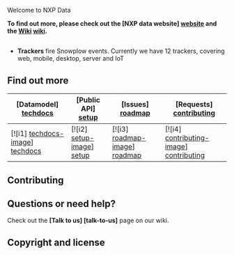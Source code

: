 

Welcome to NXP Data



**To find out more, please check out the [NXP data website] [website] and the [Wiki] [wiki].**

## 



* **Trackers** fire Snowplow events. Currently we have 12 trackers, covering web, mobile, desktop, server and IoT




## Find out more

| **[Datamodel] [techdocs]**     | **[Public API] [setup]**     | **[Issues] [roadmap]**           | **[Requests] [contributing]**           |
|-------------------------------------|-------------------------------|-----------------------------------|---------------------------------------------|
| [![i1] [techdocs-image]] [techdocs] | [![i2] [setup-image]] [setup] | [![i3] [roadmap-image]] [roadmap] | [![i4] [contributing-image]] [contributing] |

## Contributing



## Questions or need help?

Check out the **[Talk to us] [talk-to-us]** page on our wiki.

## Copyright and license


[website]: http://data.nxp.com
[wiki]: https://github.com/NXPdata/NXPdata/wiki

[techdocs-image]: https://d3i6fms1cm1j0i.cloudfront.net/github/images/techdocs.png
[setup-image]: https://d3i6fms1cm1j0i.cloudfront.net/github/images/setup.png
[roadmap-image]: https://d3i6fms1cm1j0i.cloudfront.net/github/images/roadmap.png
[contributing-image]: https://d3i6fms1cm1j0i.cloudfront.net/github/images/contributing.png

[techdocs]: https://github.com/NXPdata/NXPdata/wiki
[setup]: https://github.com/NXPdata/NXPdata/wiki
[roadmap]: https://github.com/NXPdata/NXPdata/wiki
[contributing]: https://github.com/NXPdata/NXPdata/wiki/Contributing

